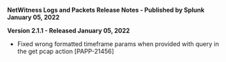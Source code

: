 **NetWitness Logs and Packets Release Notes - Published by Splunk January 05, 2022**


**Version 2.1.1 - Released January 05, 2022**

* Fixed wrong formatted timeframe params when provided with query in the get pcap action [PAPP-21456]
